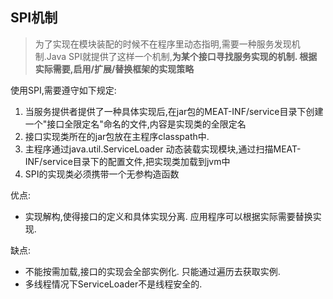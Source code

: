## SPI机制

> 为了实现在模块装配的时候不在程序里动态指明,需要一种服务发现机制.Java SPI就提供了这样一个机制,**为某个接口寻找服务实现的机制. 根据实际需要,启用/扩展/替换框架的实现策略**

使用SPI,需要遵守如下规定:

1. 当服务提供者提供了一种具体实现后,在jar包的MEAT-INF/service目录下创建一个"接口全限定名"命名的文件,内容是实现类的全限定名
2. 接口实现类所在的jar包放在主程序classpath中.
3. 主程序通过java.util.ServiceLoader 动态装载实现模块,通过扫描MEAT-INF/service目录下的配置文件,把实现类加载到jvm中
4. SPI的实现类必须携带一个无参构造函数



优点:

- 实现解构,使得接口的定义和具体实现分离. 应用程序可以根据实际需要替换实现.

缺点:

- 不能按需加载,接口的实现会全部实例化. 只能通过遍历去获取实例.
- 多线程情况下ServiceLoader不是线程安全的.